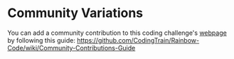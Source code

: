 # Community Variations

You can add a community contribution to this coding challenge's [webpage](http://codingtrain.github.io/Rainbow-Code/CodingChallenges/27-fireworks.html) by following this guide: https://github.com/CodingTrain/Rainbow-Code/wiki/Community-Contributions-Guide
